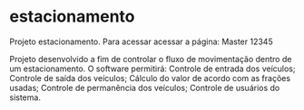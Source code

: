 # estacionamento  
Projeto estacionamento.
Para acessar acessar a página:
Master
12345

Projeto desenvolvido a fim de controlar o fluxo de movimentação dentro de um estacionamento. 
O software permitirá:
Controle de entrada dos veículos;
Controle de saída dos veículos;
Cálculo do valor de acordo com as frações usadas; 
Controle de permanência dos veículos;
Controle de usuários do sistema.

